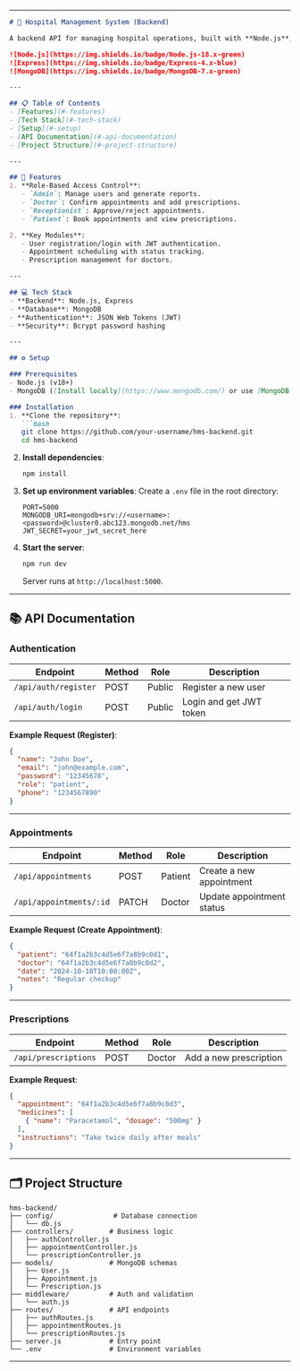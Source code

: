 
---

```markdown
# 🏥 Hospital Management System (Backend)

A backend API for managing hospital operations, built with **Node.js**, **Express**, and **MongoDB**. Supports role-based access for admins, doctors, receptionists, and patients.

![Node.js](https://img.shields.io/badge/Node.js-18.x-green)
![Express](https://img.shields.io/badge/Express-4.x-blue)
![MongoDB](https://img.shields.io/badge/MongoDB-7.x-green)

---

## 📋 Table of Contents
- [Features](#-features)
- [Tech Stack](#-tech-stack)
- [Setup](#-setup)
- [API Documentation](#-api-documentation)
- [Project Structure](#-project-structure)

---

## 🚀 Features
1. **Role-Based Access Control**:
   - `Admin`: Manage users and generate reports.
   - `Doctor`: Confirm appointments and add prescriptions.
   - `Receptionist`: Approve/reject appointments.
   - `Patient`: Book appointments and view prescriptions.

2. **Key Modules**:
   - User registration/login with JWT authentication.
   - Appointment scheduling with status tracking.
   - Prescription management for doctors.

---

## 💻 Tech Stack
- **Backend**: Node.js, Express
- **Database**: MongoDB
- **Authentication**: JSON Web Tokens (JWT)
- **Security**: Bcrypt password hashing

---

## ⚙️ Setup

### Prerequisites
- Node.js (v18+)
- MongoDB ([Install locally](https://www.mongodb.com/) or use [MongoDB Atlas](https://www.mongodb.com/cloud/atlas) (free tier)

### Installation
1. **Clone the repository**:
   ```bash
   git clone https://github.com/your-username/hms-backend.git
   cd hms-backend
   ```

2. **Install dependencies**:
   ```bash
   npm install
   ```

3. **Set up environment variables**:
   Create a `.env` file in the root directory:
   ```env
   PORT=5000
   MONGODB_URI=mongodb+srv://<username>:<password>@cluster0.abc123.mongodb.net/hms
   JWT_SECRET=your_jwt_secret_here
   ```

4. **Start the server**:
   ```bash
   npm run dev
   ```
   Server runs at `http://localhost:5000`.

---

## 📚 API Documentation

### Authentication
| Endpoint            | Method | Role   | Description                |
|---------------------|--------|--------|----------------------------|
| `/api/auth/register`| POST   | Public | Register a new user        |
| `/api/auth/login`   | POST   | Public | Login and get JWT token    |

**Example Request (Register)**:
```json
{
  "name": "John Doe",
  "email": "john@example.com",
  "password": "12345678",
  "role": "patient",
  "phone": "1234567890"
}
```

---

### Appointments
| Endpoint                     | Method | Role         | Description                |
|------------------------------|--------|--------------|----------------------------|
| `/api/appointments`          | POST   | Patient      | Create a new appointment   |
| `/api/appointments/:id`      | PATCH  | Doctor       | Update appointment status  |

**Example Request (Create Appointment)**:
```json
{
  "patient": "64f1a2b3c4d5e6f7a8b9c0d1",
  "doctor": "64f1a2b3c4d5e6f7a8b9c0d2",
  "date": "2024-10-10T10:00:00Z",
  "notes": "Regular checkup"
}
```

---

### Prescriptions
| Endpoint                     | Method | Role   | Description                |
|------------------------------|--------|--------|----------------------------|
| `/api/prescriptions`         | POST   | Doctor | Add a new prescription     |

**Example Request**:
```json
{
  "appointment": "64f1a2b3c4d5e6f7a8b9c0d3",
  "medicines": [
    { "name": "Paracetamol", "dosage": "500mg" }
  ],
  "instructions": "Take twice daily after meals"
}
```

---

## 🗂️ Project Structure
```
hms-backend/
├── config/               # Database connection
│   └── db.js
├── controllers/         # Business logic
│   ├── authController.js
│   ├── appointmentController.js
│   └── prescriptionController.js
├── models/              # MongoDB schemas
│   ├── User.js
│   ├── Appointment.js
│   └── Prescription.js
├── middleware/          # Auth and validation
│   └── auth.js
├── routes/              # API endpoints
│   ├── authRoutes.js
│   ├── appointmentRoutes.js
│   └── prescriptionRoutes.js
├── server.js            # Entry point
└── .env                 # Environment variables
```

---


